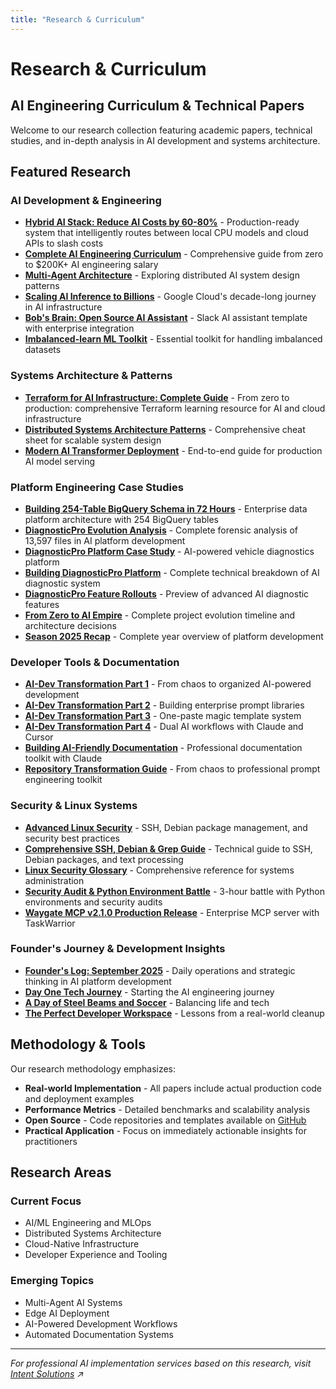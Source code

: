 ```yaml
---
title: "Research & Curriculum"
---
```


# Research & Curriculum

## AI Engineering Curriculum & Technical Papers

Welcome to our research collection featuring academic papers, technical studies, and in-depth analysis in AI development and systems architecture.

## Featured Research

### AI Development & Engineering
- **[Hybrid AI Stack: Reduce AI Costs by 60-80%](/posts/hybrid-ai-stack-reduce-costs-60-80-percent-intelligent-routing/)** - Production-ready system that intelligently routes between local CPU models and cloud APIs to slash costs
- **[Complete AI Engineering Curriculum](/posts/startai/üöä-the-complete-ai-engineering-curriculum-from-zero-to-200k-salary/)** - Comprehensive guide from zero to $200K+ AI engineering salary
- **[Multi-Agent Architecture](/posts/startai/exploring-multi-agent-architecture-brainstorming-the-best-route-forward/)** - Exploring distributed AI system design patterns
- **[Scaling AI Inference to Billions](/posts/startai/scaling-ai-inference-to-billions-of-users-and-agents-google-clouds-decade-long-j/)** - Google Cloud's decade-long journey in AI infrastructure
- **[Bob's Brain: Open Source AI Assistant](/posts/startai/bobs-brain-open-source-slack-ai-assistant-template/)** - Slack AI assistant template with enterprise integration
- **[Imbalanced-learn ML Toolkit](/posts/startai/imbalanced-learn-essential-toolkit-for-handling-imbalanced-datasets/)** - Essential toolkit for handling imbalanced datasets

### Systems Architecture & Patterns
- **[Terraform for AI Infrastructure: Complete Guide](/posts/terraform-complete-learning-guide-infrastructure-as-code/)** - From zero to production: comprehensive Terraform learning resource for AI and cloud infrastructure
- **[Distributed Systems Architecture Patterns](/posts/startai/distributed-systems-architecture-patterns-cheat-sheet/)** - Comprehensive cheat sheet for scalable system design
- **[Modern AI Transformer Deployment](/posts/startai/serving-modern-ai-an-end-to-end-guide-to-deploying-transformer-models-with-fasta/)** - End-to-end guide for production AI model serving

### Platform Engineering Case Studies
- **[Building 254-Table BigQuery Schema in 72 Hours](/posts/building-254-table-bigquery-schema-72-hours/)** - Enterprise data platform architecture with 254 BigQuery tables
- **[DiagnosticPro Evolution Analysis](/posts/diagnosticpro-complete-evolution-analysis/)** - Complete forensic analysis of 13,597 files in AI platform development
- **[DiagnosticPro Platform Case Study](/posts/diagnosticpro-case-study/)** - AI-powered vehicle diagnostics platform
- **[Building DiagnosticPro Platform](/posts/startai/building-diagnosticpro-ai-powered-vehicle-diagnostics-platform/)** - Complete technical breakdown of AI diagnostic system
- **[DiagnosticPro Feature Rollouts](/posts/startai/diagnosticpro-revolutionary-feature-rollouts-coming-this-quarter/)** - Preview of advanced AI diagnostic features
- **[From Zero to AI Empire](/posts/startai/from-zero-to-ai-empire-the-complete-project-evolution-timeline/)** - Complete project evolution timeline and architecture decisions
- **[Season 2025 Recap](/posts/startai/season-2025-recap-the-rise-of-intent-solutions-from-rag-to-revenue/)** - Complete year overview of platform development

### Developer Tools & Documentation
- **[AI-Dev Transformation Part 1](/posts/ai-dev-transformation-part-1-the-mess/)** - From chaos to organized AI-powered development
- **[AI-Dev Transformation Part 2](/posts/ai-dev-transformation-part-2-enterprise-library/)** - Building enterprise prompt libraries
- **[AI-Dev Transformation Part 3](/posts/ai-dev-transformation-part-3-one-paste-magic/)** - One-paste magic template system
- **[AI-Dev Transformation Part 4](/posts/ai-dev-transformation-part-4-dual-ai-workflows/)** - Dual AI workflows with Claude and Cursor
- **[Building AI-Friendly Documentation](/posts/ai-documentation-toolkit-journey/)** - Professional documentation toolkit with Claude
- **[Repository Transformation Guide](/posts/prompts-intent-solutions-repository-transformation-guide/)** - From chaos to professional prompt engineering toolkit

### Security & Linux Systems
- **[Advanced Linux Security](/posts/startai/advanced-linux-systems-security-ssh-debian-package-management-and-text-processin/)** - SSH, Debian package management, and security best practices
- **[Comprehensive SSH, Debian & Grep Guide](/posts/startai/comprehensive-technical-guide-to-ssh-debian-packages-and-grep/)** - Technical guide to SSH, Debian packages, and text processing
- **[Linux Security Glossary](/posts/startai/linux-security-and-systems-administration-glossary/)** - Comprehensive reference for systems administration
- **[Security Audit & Python Environment Battle](/posts/security-audit-nightmare-python-environment-victory-waygate-mcp/)** - 3-hour battle with Python environments and security audits
- **[Waygate MCP v2.1.0 Production Release](/posts/waygate-mcp-v2-1-0-forensic-analysis-to-production-enterprise-server/)** - Enterprise MCP server with TaskWarrior

### Founder's Journey & Development Insights
- **[Founder's Log: September 2025](/posts/startai/founders-log-juggling-google-calls-scraping-bugs-and-startup-hustle/)** - Daily operations and strategic thinking in AI platform development
- **[Day One Tech Journey](/posts/startai/day-one-starting-my-tech-journey-blog/)** - Starting the AI engineering journey
- **[A Day of Steel Beams and Soccer](/posts/a-day-of-steel-beams-and-soccer-2025-09-09/)** - Balancing life and tech
- **[The Perfect Developer Workspace](/posts/startai/the-perfect-developer-workspace-lessons-from-a-real-world-cleanup/)** - Lessons from a real-world cleanup

## Methodology & Tools

Our research methodology emphasizes:
- **Real-world Implementation** - All papers include actual production code and deployment examples
- **Performance Metrics** - Detailed benchmarks and scalability analysis
- **Open Source** - Code repositories and templates available on [GitHub](https://github.com/jeremylongshore)
- **Practical Application** - Focus on immediately actionable insights for practitioners

## Research Areas

### Current Focus
- AI/ML Engineering and MLOps
- Distributed Systems Architecture
- Cloud-Native Infrastructure
- Developer Experience and Tooling

### Emerging Topics
- Multi-Agent AI Systems
- Edge AI Deployment
- AI-Powered Development Workflows
- Automated Documentation Systems

---

*For professional AI implementation services based on this research, visit [Intent Solutions](https://intentsolutions.io/) ↗*
